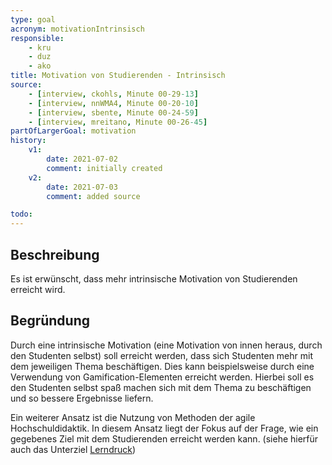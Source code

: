 ```yaml
---
type: goal
acronym: motivationIntrinsisch
responsible: 
    - kru
    - duz
    - ako
title: Motivation von Studierenden - Intrinsisch
source:
    - [interview, ckohls, Minute 00-29-13]
    - [interview, nnWMA4, Minute 00-20-10]
    - [interview, sbente, Minute 00-24-59]
    - [interview, mreitano, Minute 00-26-45]
partOfLargerGoal: motivation
history:
    v1:
        date: 2021-07-02
        comment: initially created
    v2:
        date: 2021-07-03
        comment: added source

todo: 
---
```


## Beschreibung

Es ist erwünscht, dass mehr intrinsische Motivation von Studierenden erreicht wird.

## Begründung

Durch eine intrinsische Motivation (eine Motivation von innen heraus, durch den Studenten selbst) soll erreicht werden, dass sich Studenten mehr mit dem jeweiligen Thema beschäftigen. Dies kann beispielsweise durch eine Verwendung von Gamification-Elementen erreicht werden. Hierbei soll es den Studenten selbst spaß machen sich mit dem Thema zu beschäftigen und so bessere Ergebnisse liefern. 

Ein weiterer Ansatz ist die Nutzung von Methoden der agile Hochschuldidaktik. In diesem Ansatz liegt der Fokus auf der Frage, wie ein gegebenes Ziel mit dem Studierenden erreicht werden kann. (siehe hierfür auch das Unterziel [Lerndruck](./motivationLerndruck.md))
<!-- Hier noch ein Verweis auf das Ziel der gegenseitigen Qualitätskontrolle? (Peer-Review) -->
